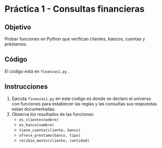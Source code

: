 # Práctica 1 - Consultas financieras


## Objetivo
Probar funciones en Python que verifican clientes, bancos, cuentas y préstamos.


## Código
El código está en `finanzas1.py` .


## Instrucciones
1. Ejecuta `finanzas1.py` en este codigo es donde se declaro el universo con funciones para establecer las reglas
y las consultas sus respuestas estan documentadas.
2. Observa los resultados de las funciones:
   - `es_cliente(nombre)`
   - `es_banco(nombre)`
   - `tiene_cuenta(cliente, banco)`
   - `ofrece_prestamo(banco, tipo)`
   - `recibio_monto(cliente, cantidad)`